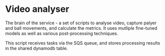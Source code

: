 Video analyser
=

The brain of the service - a set of scripts to analyse video, capture palyer and ball movements, and calculate the metrics.
It uses mutliple fine-tuned models as well as various post-processing techniques.

This script receives tasks via the SQS queue, and stores processing results in the shared dynamodb table.

